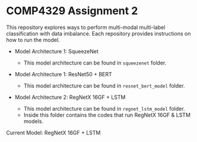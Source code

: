 # COMP4329 Assignment 2

This repository explores ways to perform multi-modal multi-label classification with data imbalance.
Each repository provides instructions on how to run the model.

- Model Architecture 1: SqueezeNet
  - This model architecture can be found in `squeezenet` folder.

- Model Architecture 1: ResNet50 + BERT

  - This model architecture can be found in `resnet_bert_model` folder.

- Model Architecture 2: RegNetX 16GF + LSTM
  - This model architecture can be found in `regnet_lstm_model` folder.
  - Inside this folder contains the codes that run RegNetX 16GF & LSTM models.

Current Model: RegNetX 16GF + LSTM